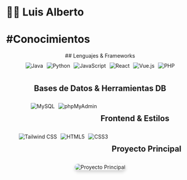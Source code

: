 # 👨‍💻 Luis Alberto
<h1>#Conocimientos</h1>
<div align="center" style="display: flex; flex-wrap: wrap; gap: 10px; justify-content: center;">
## Lenguajes & Frameworks
<div align="center" style="display: flex; flex-wrap: wrap; gap: 10px; justify-content: center;">
  <img src="https://img.shields.io/badge/Java-ED8B00?style=for-the-badge&logo=java&logoColor=white" alt="Java"/>
  <img src="https://img.shields.io/badge/Python-3776AB?style=for-the-badge&logo=python&logoColor=white" alt="Python"/>
  <img src="https://img.shields.io/badge/JavaScript-F7DF1E?style=for-the-badge&logo=javascript&logoColor=black" alt="JavaScript"/>
  <img src="https://img.shields.io/badge/React-20232A?style=for-the-badge&logo=react&logoColor=61DAFB" alt="React"/>
  <img src="https://img.shields.io/badge/Vue.js-4FC08D?style=for-the-badge&logo=vue.js&logoColor=white" alt="Vue.js"/>
  <img src="https://img.shields.io/badge/PHP-777BB4?style=for-the-badge&logo=php&logoColor=white" alt="PHP"/>
</div>

## Bases de Datos & Herramientas DB
<div align="center" style="display: flex; flex-wrap: wrap; gap: 10px; justify-content: center;">
  <img src="https://img.shields.io/badge/MySQL-005C84?style=for-the-badge&logo=mysql&logoColor=white" alt="MySQL"/>
  <img src="https://img.shields.io/badge/phpMyAdmin-6C78AF?style=for-the-badge&logo=phpmyadmin&logoColor=white" alt="phpMyAdmin"/>
</div>

## Frontend & Estilos
<div align="center" style="display: flex; flex-wrap: wrap; gap: 10px; justify-content: center;">
  <img src="https://img.shields.io/badge/Tailwind_CSS-38B2AC?style=for-the-badge&logo=tailwind-css&logoColor=white" alt="Tailwind CSS"/>
  <img src="https://img.shields.io/badge/HTML5-E34F26?style=for-the-badge&logo=html5&logoColor=white" alt="HTML5"/>
  <img src="https://img.shields.io/badge/CSS3-1572B6?style=for-the-badge&logo=css3&logoColor=white" alt="CSS3"/>
</div>

## Proyecto Principal
<div align="center">
  <img src="https://github.com/user-attachments/assets/848f7317-79a3-4d13-857a-6a1cb632513a" alt="Proyecto Principal" style="max-width: 100%; border-radius: 12px; box-shadow: 0px 4px 10px rgba(0,0,0,0.2);" />
</div>
